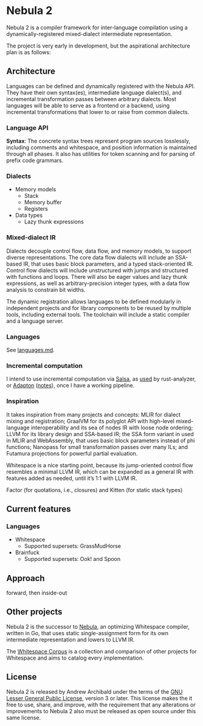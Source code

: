 # Nebula 2

Nebula 2 is a compiler framework for inter-language compilation using a
dynamically-registered mixed-dialect intermediate representation.

The project is very early in development, but the aspirational architecture plan
is as follows:

## Architecture

Languages can be defined and dynamically registered with the Nebula API. They
have their own syntax(es), intermediate language dialect(s), and incremental
transformation passes between arbitrary dialects. Most languages will be able to
serve as a frontend or a backend, using incremental transformations that lower
to or raise from common dialects.

### Language API

**Syntax**: The concrete syntax trees represent program sources losslessly,
including comments and whitespace, and position information is maintained
through all phases. It also has utilities for token scanning and for parsing of
prefix code grammars.

### Dialects

- Memory models
  - Stack
  - Memory buffer
  - Registers
- Data types
  - Lazy thunk expressions

### Mixed-dialect IR

Dialects decouple control flow, data flow, and memory models, to support diverse
representations. The core data flow dialects will include an SSA-based IR, that
uses basic block parameters, and a typed stack-oriented IR. Control flow
dialects will include unstructured with jumps and structured with functions and
loops. There will also be eager values and lazy thunk expressions, as well as
arbitrary-precision integer types, with a data flow analysis to constrain bit
widths.

The dynamic registration allows languages to be defined modularly in independent
projects and for library components to be reused by multiple tools, including
external tools. The toolchain will include a static compiler and a language
server.

### Languages

See [languages.md](languages.md).

### Incremental computation

I intend to use incremental computation via [Salsa](https://github.com/salsa-rs/salsa),
as [used](https://rustc-dev-guide.rust-lang.org/salsa.html) by rust-analyzer, or
[Adapton](https://github.com/Adapton/adapton.rust) ([notes](https://github.com/andrewarchi/compiler-notes/tree/main/adapton)),
once I have a working pipeline.

### Inspiration

It takes inspiration from many projects and concepts: MLIR for dialect mixing
and registration; GraalVM for its polyglot API with high-level mixed-language
interoperability and its sea of nodes IR with loose node ordering; LLVM for its
library design and SSA-based IR; the SSA form variant in used in MLIR and
WebAssembly, that uses basic block parameters instead of phi functions; Nanopass
for small transformation passes over many ILs; and Futamura projections for
powerful partial evaluation.

Whitespace is a nice starting point, because its jump-oriented control flow
resembles a minimal LLVM IR, which can be expanded as a general IR with features
added as needed, until it’s 1:1 with LLVM IR.

Factor (for quotations, i.e., closures) and Kitten (for static stack types)

## Current features

### Languages

- Whitespace
  - Supported supersets: GrassMudHorse
- Brainfuck
  - Supported supersets: Ook! and Spoon

## Approach

forward, then inside-out

## Other projects

Nebula 2 is the successor to [Nebula](https://github.com/andrewarchi/nebula),
an optimizing Whitespace compiler, written in Go, that uses static
single-assignment form for its own intermediate representation and lowers to
LLVM IR.

The [Whitespace Corpus](https://github.com/wspace/corpus) is a collection and
comparison of other projects for Whitespace and aims to catalog every
implementation.

## License

Nebula 2 is released by Andrew Archibald under the terms of the
[GNU Lesser General Public License](https://www.gnu.org/licenses/lgpl-3.0.html),
version 3 or later. This license makes the it free to use, share, and improve,
with the requirement that any alterations or improvements to Nebula 2 also must
be released as open source under this same license.
